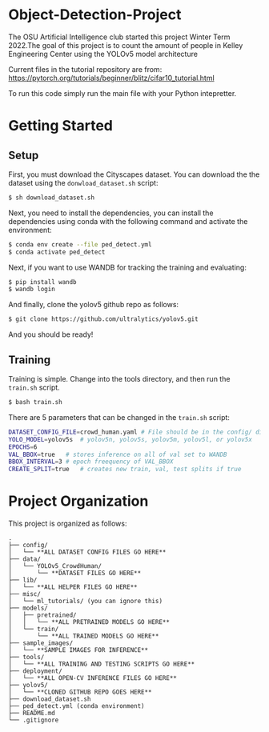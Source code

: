 # Object-Detection-Project
The OSU Artificial Intelligence club started this project Winter Term 2022.The goal of this project is to count the amount of people in Kelley Engineering Center using the YOLOv5 model architecture

Current files in the tutorial repository are from: https://pytorch.org/tutorials/beginner/blitz/cifar10_tutorial.html

To run this code simply run the main file with your Python intepretter. 

# Getting Started
## Setup
First, you must download the Cityscapes dataset. You can download the the dataset using the `donwload_dataset.sh` script:
```bash
$ sh download_dataset.sh
```

Next, you need to install the dependencies, you can install the dependencies using conda with the following command and activate the environment:
```bash
$ conda env create --file ped_detect.yml
$ conda activate ped_detect
```

Next, if you want to use WANDB for tracking the training and evaluating:
```bash
$ pip install wandb
$ wandb login
```

And finally, clone the yolov5 github repo as follows:
```bash
$ git clone https://github.com/ultralytics/yolov5.git
```

And you should be ready!

## Training
Training is simple. Change into the tools directory, and then run the `train.sh` script.

```bash
$ bash train.sh
```

There are 5 parameters that can be changed in the `train.sh` script:
```bash
DATASET_CONFIG_FILE=crowd_human.yaml # File should be in the config/ directory
YOLO_MODEL=yolov5s  # yolov5n, yolov5s, yolov5m, yolov5l, or yolov5x
EPOCHS=6
VAL_BBOX=true   # stores inference on all of val set to WANDB
BBOX_INTERVAL=3 # epoch freequency of VAL_BBOX
CREATE_SPLIT=true   # creates new train, val, test splits if true
```

# Project Organization
This project is organized as follows:
```
.
├── config/
│   └── **ALL DATASET CONFIG FILES GO HERE**
├── data/
│   └── YOLOv5_CrowdHuman/
│       └── **DATASET FILES GO HERE**
├── lib/
│   └── **ALL HELPER FILES GO HERE**
├── misc/
│   └── ml_tutorials/ (you can ignore this)
├── models/
│   ├── pretrained/
│   │   └── **ALL PRETRAINED MODELS GO HERE**
│   └── train/
│       └── **ALL TRAINED MODELS GO HERE**
├── sample_images/
│   └── **SAMPLE IMAGES FOR INFERENCE**
├── tools/
│   └── **ALL TRAINING AND TESTING SCRIPTS GO HERE**
├── deployment/
│   └── **ALL OPEN-CV INFERENCE FILES GO HERE**
├── yolov5/
│   └── **CLONED GITHUB REPO GOES HERE**
├── download_dataset.sh
├── ped_detect.yml (conda environment)
├── README.md
└── .gitignore
```